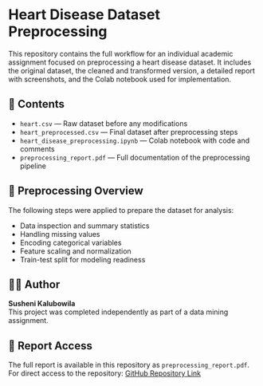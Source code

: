 # Heart Disease Dataset Preprocessing

This repository contains the full workflow for an individual academic assignment focused on preprocessing a heart disease dataset. It includes the original dataset, the cleaned and transformed version, a detailed report with screenshots, and the Colab notebook used for implementation.

## 📁 Contents

- `heart.csv` — Raw dataset before any modifications  
- `heart_preprocessed.csv` — Final dataset after preprocessing steps  
- `heart_disease_preprocessing.ipynb` — Colab notebook with code and comments  
- `preprocessing_report.pdf` — Full documentation of the preprocessing pipeline  

## 🧪 Preprocessing Overview

The following steps were applied to prepare the dataset for analysis:

- Data inspection and summary statistics  
- Handling missing values  
- Encoding categorical variables  
- Feature scaling and normalization  
- Train-test split for modeling readiness  

## 👩‍💻 Author

**Susheni Kalubowila**  
This project was completed independently as part of a data mining assignment.

## 🔗 Report Access

The full report is available in this repository as `preprocessing_report.pdf`.  
For direct access to the repository: [GitHub Repository Link](https://github.com/SusheniUmayangana/HeartDisease-Preprocessing)
